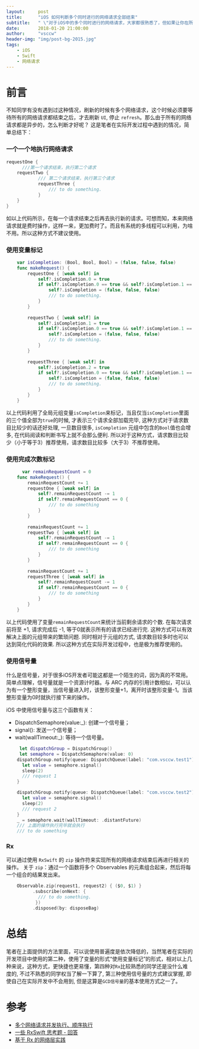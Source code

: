 ```yaml
---
layout:     post
title:      "iOS 如何判断多个同时进行的网络请求全部结束"
subtitle:   " \"对于iOS中的多个同时进行的网络请求，大家都很熟悉了，但如果让你在所有的请求结束之后再去刷新UI呢？\""
date:       2018-01-20 21:00:00
author:     "vsccw"
header-img: "img/post-bg-2015.jpg"
tags:
    - iOS
    - Swift
    - 网络请求
---
```


# 前言
不知同学有没有遇到过这种情况，刷新的时候有多个网络请求，这个时候必须要等待所有的网络请求都结束之后，才去刷新 `UI`, 停止 `refresh`。那么由于所有的网络请求都是异步的，怎么判断才好呢？
这是笔者在实际开发过程中遇到的情况，简单总结下：

### 一个一个地执行网络请求
```swift
requestOne {
	  ///第一个请求结束，执行第二个请求
    requestTwo {
    		/// 第二个请求结束，执行第三个请求
    		requestThree {
    			/// to do something.
    		}
    }
}
```
如以上代码所示，在每一个请求结束之后再去执行新的请求。可想而知，本来网络请求就是费时操作，这样一来，更加费时了。而且有系统的多线程可以利用，为啥不用。所以这种方式不建议使用。

### 使用变量标记

```swift
	var isCompletion: (Bool, Bool, Bool) = (false, false, false)
    func makeRequest() {
        requestOne { [weak self] in
            self?.isCompletion.0 = true
            if self?.isCompletion.0 == true && self?.isCompletion.1 == true && self?.isCompletion.2 == true {
                self?.isCompletion = (false, false, false)
                /// to do something.
            }
        }
        
        requestTwo { [weak self] in
            self?.isCompletion.1 = true
            if self?.isCompletion.0 == true && self?.isCompletion.1 == true && self?.isCompletion.2 == true {
                self?.isCompletion = (false, false, false)
                /// to do something.
            }
        }
        
        requestThree { [weak self] in
            self?.isCompletion.2 = true
            if self?.isCompletion.0 == true && self?.isCompletion.1 == true && self?.isCompletion.2 == true {
                self?.isCompletion = (false, false, false)
                /// to do something.
            }
        }
    }
```
以上代码利用了全局元组变量`isCompletion`来标记，当且仅当`isCompletion`里面的三个值全部为`true`的时候, 才表示三个请求全部加载完毕, 这种方式对于请求数目比较少的话还好处理, 一旦数目很多, `isCompletion` 元组中包含的`Bool`值也会增多, 在代码阅读和判断书写上就不会那么便利. 所以对于这种方式，请求数目比较少（小于等于3）推荐使用，请求数目比较多（大于3）不推荐使用。

### 使用完成次数标记
```swift
	  var remainRequestCount = 0
    func makeRequest() {
        remainRequestCount += 1
        requestOne { [weak self] in
            self?.remainRequestCount -= 1
            if self?.remainRequestCount == 0 {
                /// to do something
            }
        }
        
        remainRequestCount += 1
        requestTwo { [weak self] in
            self?.remainRequestCount -= 1
            if self?.remainRequestCount == 0 {
                /// to do something
            }
        }
        
        remainRequestCount += 1
        requestThree { [weak self] in
            self?.remainRequestCount -= 1
            if self?.remainRequestCount == 0 {
                /// to do something
            }
        }
    }

```
以上代码使用了变量`remainRequestCount`来统计当前剩余请求的个数. 在每次请求前将至 +1, 请求完成后 -1, 等于0就表示所有的请求已经进行完. 这种方式可以有效解决上面的元组带来的繁琐问题. 同时相对于元组的方式, 请求数目较多时也可以达到简化代码的效果. 所以这种方式在实际开发过程中，也是极为推荐使用的。
### 使用信号量
什么是信号量，对于很多iOS开发者可能这都是一个陌生的词，因为真的不常用。简单点理解，信号量就是一个资源计时器。与 ARC 内存的引用计数相似，可以认为有一个整形变量，当信号量进入时，该整形变量+1，离开时该整形变量-1。当该整形变量为0时就执行接下来的操作。

iOS 中使用信号量与这三个函数有关：
- DispatchSemaphore(value:_): 创建一个信号量；
- signal(): 发送一个信号量；
- wait(wallTimeout:_): 等待一个信号量。

```swift
	 let dispatchGroup = DispatchGroup()
	 let semaphore = DispatchSemaphore(value: 0)
    dispatchGroup.notify(queue: DispatchQueue(label: "com.vsccw.test1")) {
      let value = semaphore.signal()
      sleep(2)
      /// request 1
    }

    dispatchGroup.notify(queue: DispatchQueue(label: "com.vsccw.test2")) {
      let value = semaphore.signal()
      sleep(2)
      /// request 2
    }
    _ = semaphore.wait(wallTimeout: .distantFuture)
    /// 上面的操作执行完毕就会执行
    /// to do something
```
### Rx
可以通过使用 `RxSwift` 的 `zip` 操作符来实现所有的网络请求结束后再进行相关的操作。
关于 `zip`：通过一个函数将多个 Observables 的元素组合起来，然后将每一个组合的结果发出来。

```swift
	Observable.zip(request1, request2) { ($0, $1) }
          .subscribe(onNext: { 
          	/// to do something.
           })
          .disposed(by: disposeBag)
```

# 总结
笔者在上面提供的方法里面，可以说使用普遍度是依次降低的，当然笔者在实际的开发项目中使用的第二种，使用了变量的形式“使用变量标记”的形式，相对以上几种来说，这种方式，更快捷也更易懂，第四种对`Rx`比较熟悉的同学还是没什么难度的, 不过不熟悉的同学权当了解一下算了, 第三种使用信号量的方式建议掌握, 即使自己在实际开发中不会用到, 但是这算是`GCD信号量`的基本使用方式之一了。

# 参考

- [多个网络请求并发执行、顺序执行](https://www.jianshu.com/p/56313152e87e)
- [一些 RxSwift 思考题 - 回答](https://blog.dianqk.org/2017/04/03/rxswift-answer/)
- [基于 Rx 的网络层实践](https://xiaozhuanlan.com/topic/2380179546)




